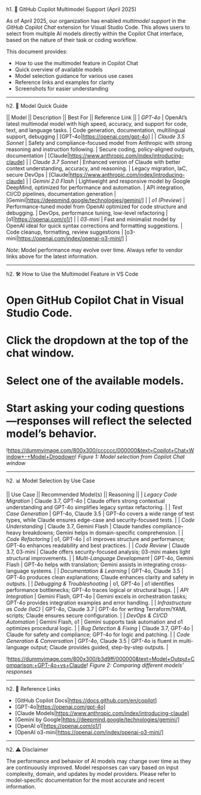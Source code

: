 h1. 🚀 GitHub Copilot Multimodel Support (April 2025)

As of April 2025, our organization has enabled *multimodel support* in the *GitHub Copilot Chat* extension for Visual Studio Code. This allows users to select from multiple AI models directly within the Copilot Chat interface, based on the nature of their task or coding workflow.

This document provides:
* How to use the multimodel feature in Copilot Chat
* Quick overview of available models
* Model selection guidance for various use cases
* Reference links and examples for clarity
* Screenshots for easier understanding

----

h2. 🧠 Model Quick Guide

|| Model || Description || Best For || Reference Link ||
| *GPT-4o* | OpenAI’s latest multimodal model with high speed, accuracy, and support for code, text, and language tasks. | Code generation, documentation, multilingual support, debugging | [GPT-4o|https://openai.com/gpt-4o] |
| *Claude 3.5 Sonnet* | Safety and compliance-focused model from Anthropic with strong reasoning and instruction following. | Secure coding, policy-aligned outputs, documentation | [Claude|https://www.anthropic.com/index/introducing-claude] |
| *Claude 3.7 Sonnet* | Enhanced version of Claude with better context understanding, accuracy, and reasoning. | Legacy migration, IaC, secure DevOps | [Claude|https://www.anthropic.com/index/introducing-claude] |
| *Gemini 2.0 Flash* | Lightweight and responsive model by Google DeepMind, optimized for performance and automation. | API integration, CI/CD pipelines, documentation generation | [Gemini|https://deepmind.google/technologies/gemini/] |
| *o1 (Preview)* | Performance-tuned model from OpenAI optimized for code structure and debugging. | DevOps, performance tuning, low-level refactoring | [o1|https://openai.com/o1/] |
| *03-mini* | Fast and minimalist model by OpenAI ideal for quick syntax corrections and formatting suggestions. | Code cleanup, formatting, review suggestions | [o3-mini|https://openai.com/index/openai-o3-mini/] |

*Note:* Model performance may evolve over time. Always refer to vendor links above for the latest information.

----

h2. 🛠️ How to Use the Multimodel Feature in VS Code

# Open GitHub Copilot Chat in Visual Studio Code.
# Click the dropdown at the top of the chat window.
# Select one of the available models.
# Start asking your coding questions—responses will reflect the selected model’s behavior.

!https://dummyimage.com/800x300/cccccc/000000&text=Copilot+Chat+Window+-+Model+Dropdown!
*_Figure 1: Model selection from Copilot Chat window_*

----

h2. 📊 Model Selection by Use Case

|| Use Case || Recommended Model(s) || Reasoning ||
| *Legacy Code Migration* | Claude 3.7, GPT-4o | Claude offers strong contextual understanding and GPT-4o simplifies legacy syntax refactoring. |
| *Test Case Generation* | GPT-4o, Claude 3.5 | GPT-4o covers a wide range of test types, while Claude ensures edge-case and security-focused tests. |
| *Code Understanding* | Claude 3.7, Gemini Flash | Claude handles compliance-heavy breakdowns; Gemini helps in domain-specific comprehension. |
| *Code Refactoring* | o1, GPT-4o | o1 improves structure and performance; GPT-4o enhances readability and best practices. |
| *Code Review* | Claude 3.7, 03-mini | Claude offers security-focused analysis; 03-mini makes light structural improvements. |
| *Multi-Language Development* | GPT-4o, Gemini Flash | GPT-4o helps with translation; Gemini assists in integrating cross-language systems. |
| *Documentation & Learning* | GPT-4o, Claude 3.5 | GPT-4o produces clean explanations; Claude enhances clarity and safety in outputs. |
| *Debugging & Troubleshooting* | o1, GPT-4o | o1 identifies performance bottlenecks; GPT-4o traces logical or structural bugs. |
| *API Integration* | Gemini Flash, GPT-4o | Gemini excels in orchestration tasks; GPT-4o provides integration examples and error handling. |
| *Infrastructure as Code (IaC)* | GPT-4o, Claude 3.7 | GPT-4o for writing Terraform/YAML scripts; Claude ensures secure configuration. |
| *DevOps & CI/CD Automation* | Gemini Flash, o1 | Gemini supports task automation and o1 optimizes procedural logic. |
| *Bug Detection & Fixing* | Claude 3.7, GPT-4o | Claude for safety and compliance; GPT-4o for logic and patching. |
| *Code Generation & Conversation* | GPT-4o, Claude 3.5 | GPT-4o is fluent in multi-language output; Claude provides guided, step-by-step outputs. |

!https://dummyimage.com/800x300/b3d9ff/000000&text=Model+Output+Comparison:+GPT-4o+vs+Claude!
*_Figure 2: Comparing different models' responses_*

----

h2. 🔗 Reference Links

* [GitHub Copilot Docs|https://docs.github.com/en/copilot]
* [GPT-4o|https://openai.com/gpt-4o]
* [Claude Models|https://www.anthropic.com/index/introducing-claude]
* [Gemini by Google|https://deepmind.google/technologies/gemini/]
* [OpenAI o1|https://openai.com/o1/]
* [OpenAI o3-mini|https://openai.com/index/openai-o3-mini/]

----

h2. ⚠️ Disclaimer

The performance and behavior of AI models may change over time as they are continuously improved. Model responses can vary based on input complexity, domain, and updates by model providers. Please refer to model-specific documentation for the most accurate and recent information.
